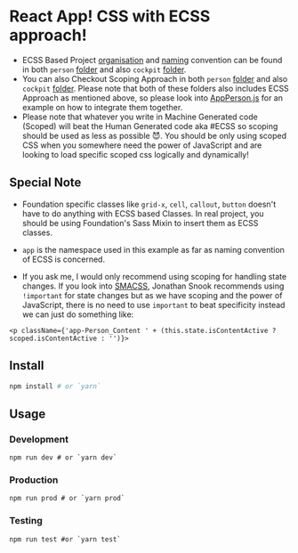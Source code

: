 # React App! CSS with ECSS approach!

- ECSS Based Project [organisation](http://ecss.io/chapter5.html#h-H2_0) and [naming](http://ecss.io/slides2/#/19) convention can be found in both `person` [folder](https://github.com/IamManchanda/react-app/tree/master/src/components/person) and also `cockpit` [folder](https://github.com/IamManchanda/react-app/tree/master/src/components/cockpit).
- You can also Checkout Scoping Approach in both `person` [folder](https://github.com/IamManchanda/react-app/tree/master/src/components/person) and also `cockpit` [folder](https://github.com/IamManchanda/react-app/tree/master/src/components/cockpit). Please note that both of these folders also includes ECSS Approach as mentioned above, so please look into [AppPerson.js](https://github.com/IamManchanda/react-app/blob/master/src/components/person/AppPerson.js#L6-L17) for an example on how to integrate them together.
- Please note that whatever you write in Machine Generated code (Scoped) will beat the Human Generated code aka #ECSS so scoping should be used as less as possible 😈. You should be only using scoped CSS when you somewhere need the power of JavaScript and are looking to load specific scoped css logically and dynamically!

## Special Note

- Foundation specific classes like `grid-x`, `cell`, `callout`, `button` doesn't have to do anything with ECSS based Classes. In real project, you should be using Foundation's Sass Mixin to insert them as ECSS classes.

- `app` is the namespace used in this example as far as naming convention of ECSS is concerned.

- If you ask me, I would only recommend using scoping for handling state changes. If you look into [SMACSS](https://smacss.com/book/type-state), Jonathan Snook recommends using `!important` for state changes but as we have scoping and the power of JavaScript, there is no need to use `important` to beat specificity instead we can just do something like:

```
<p className={'app-Person_Content ' + (this.state.isContentActive ? scoped.isContentActive : '')}>
```

## Install

```bash
npm install # or `yarn`
```

## Usage

### Development

```
npm run dev # or `yarn dev`
```

### Production

```
npm run prod # or `yarn prod`
```

### Testing 

```
npm run test #or `yarn test`
```